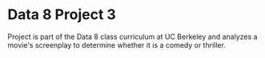 # Data 8 Project 3

Project is part of the Data 8 class curriculum at UC Berkeley and analyzes a movie's screenplay to determine whether it is a comedy or thriller.

